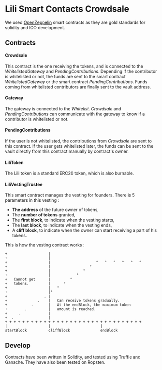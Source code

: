 # Lili Smart Contacts Crowdsale

We used [OpenZeppelin](https://github.com/OpenZeppelin/zeppelin-solidity/) smart contracts as they are gold standards for solidity and ICO development.

## Contracts

#### Crowdsale

This contract is the one receiving the tokens, and is connected to the *WhitelistedGateway* and *PendingContributions*. Depending if the contributor is whitelisted or not, the funds are sent to the smart contract *WhitelistedGateway* or the smart contract *PendingContributions*. Funds coming from whitelisted contributors are finally sent to the vault address.

#### Gateway

The gateway is connected to the *Whitelist*. *Crowdsale* and *PendingContributions* can communicate with the gateway to know if a contributor is whitelisted or not.

#### PendingContributions

If the user is not whitelisted, the contributions from *Crowdsale* are sent to this contract. If the user gets whitelisted later, the funds can be sent to the vault directly from this contract manually by contract's owner.

#### LiliToken

The Lili token is a standard ERC20 token, which is also burnable.

#### LiliVestingTrustee

This smart contract manages the vesting for founders. There is 5 parameters in this vesting :
- **The address** of the future owner of tokens,
- The **number of tokens** granted,
- The **first block**, to indicate when the vesting starts,
- The **last block**, to indicate when the vesting ends,
- A **cliff block**, to indicate when the owner can start receiving a part of his tokens.


This is how the vesting contract works :
```
+					|
+					|
+					|                     °   °   °   °   °   ° 
+                   |                  °
+                   |               °
+                   |            °
+   Cannot get      |         °
+   tokens.         |      °
+                   |   °
+                   |°
+                 . |
+              .    |	Can receive tokens gradually.
+           .       |	At the endBlock, the maximum token
+        .          |	amount is reached.
+     .             |
+  .                |
+ + + + + + + + + + + + + + + + + + + + + + + + + + + + + + + +
|                   |                       |
startBlock          cliffBlock              endBlock   
```      

## Develop

Contracts have been written in Solidity, and tested using Truffle and Ganache. 
They have also been tested on Ropsten.